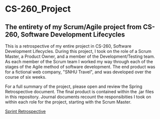 <h1>CS-260_Project</h1>
<h2>The entirety of my Scrum/Agile project from CS-260, Software Development Lifecycles</h2>
<p>
This is a retrospective of my entire project in CS-260, Software Development Lifecycles. During this project, I took on the role of a Scrum Master, a Product Owner, and a member of the Development/Testing team. As each member of the Scrum team I worked my way through each of the stages of the Agile method of software development. The end product was for a fictional web company, "SNHU Travel", and was developed over the course of six weeks. 
  
For a full summary of the project, please open and review the Spring Retrospective document. The final product is contained within the .jar files in this repository. Journal documents recount the responsibities I took on within each role for the project, starting with the Scrum Master.
</p>



 <a href="https://github.com/lorenarms/CS-260_Project/blob/c47d7394708f68eac333eee2ef20a14b8e6b238d/Final%20Project%20FInal%20Draft.docx">Sprint Retrospective</a> 
